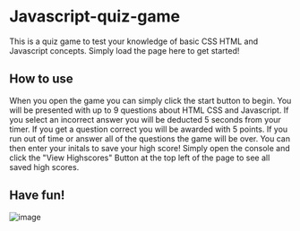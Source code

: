 # Javascript-quiz-game
This is a quiz game to test your knowledge of basic CSS HTML and Javascript concepts. Simply load the page here <link> to get started!

## How to use
When you open the game you can simply click the start button to begin. You will be presented with up to 9 questions about HTML CSS and Javascript. If you select an incorrect answer you will be deducted 5 seconds from your timer. If you get a question correct you will be awarded with 5 points. If you run out of time or answer all of the questions the game will be over. You can then enter your initals to save your high score! Simply open the console and click the "View Highscores" Button at the top left of the page to see all saved high scores.

## Have fun!

![image](https://user-images.githubusercontent.com/67337458/226805470-2b9276cf-4fa8-4079-94e5-1ce5c068a18b.png)
